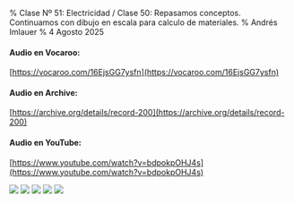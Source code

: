 % Clase Nº 51: Electricidad / Clase 50: Repasamos conceptos. Continuamos con dibujo en escala para calculo de materiales.
% Andrés Imlauer
% 4 Agosto 2025

#### Audio en Vocaroo:

[https://vocaroo.com/16EjsGG7ysfn](https://vocaroo.com/16EjsGG7ysfn)

#### Audio en Archive:

[https://archive.org/details/record-200](https://archive.org/details/record-200)

#### Audio en YouTube:

[https://www.youtube.com/watch?v=bdpokpOHJ4s](https://www.youtube.com/watch?v=bdpokpOHJ4s)

![](https://blogger.googleusercontent.com/img/b/R29vZ2xl/AVvXsEidk2thIHOrdGZI-HqbaH1OSG23Mqr_-ozZ3yA3wXW0ukRU1KoYaCojYAg3Ohw2KsoaMfZcQyXlSbpMO2RQSzCpdCenFZC-7IQ1dXixVJFxC4elCWVevmXOraA9dRtRxJoGCBXEgqZub5oVB2X-AgUwGr9VVtDDVMrx_lxySvh3Z9Iv7GqEQHTY3hyphenhyphenfRgI/s4160/IMG_20250804_191630358.jpg)
![](https://blogger.googleusercontent.com/img/b/R29vZ2xl/AVvXsEiKLBGnqOupN_yonpqt0tOVc4gvDNnvNh0VEtsZDvqRD5se-0fhk3ACtudZsYxEzN1CFomkIJ64HxWmWQhq1MXB3nIEYupEqMt_PhH51H13Eg9eCcB10jBipU7QEaH4dTZ4Zeo_J_JLaLvLZnoR8cS7Y7IM3y8vxWEvWhJpiOSPxOH3a4thGxDb44vESOw/s4160/IMG_20250804_191634352.jpg)
![](https://blogger.googleusercontent.com/img/b/R29vZ2xl/AVvXsEh82TK-tZX6GPtRotKZ4ZlG60sMygvzNI4A2YqYwZHf0vKJZxf5PPmDIMll4qjX4vrg2UjsyiA0qiblfgcLeM0vvrmBU2x6Fz5w6Fgdp6xEUwApLyJ1LdiB-4y3yHrERh4CM4FGyOHalLqNr2xsW7lCCIzH9ZJ4RP9ChGCpxVWoczPiaX1FCFe8nT_BMnw/s4160/IMG_20250804_202525611.jpg)
![](https://blogger.googleusercontent.com/img/b/R29vZ2xl/AVvXsEiwtDduZhN_pFbKoNPbpOpHf7j0fxHcOZEX_9asddZIppv0ZDnGpGJWL8fhKRnInJ5JDxwnXu4UN4azdWbkZ38MX0agGuNkMHLp8iMMCJi2GJ-KPgH38W7ezrePk_0V1gL0O2TlQSPvmclB3gn055F9rU3Lq6Np2oT-xSHbqPCnnIoIN3rGYny47ClgZLI/s4160/IMG_20250804_202536799.jpg)
![](https://blogger.googleusercontent.com/img/b/R29vZ2xl/AVvXsEhW8_wk6MFG-C-n1eCFPUCHysoRnPE0kn2qCmGMKNz5-d3JdX0NuV3O-u8S763FxZ4ufkk5sjc9mk6zQhF8cvVoEeDLNEQbI-UF77fmXqH9J6DErXElYUe52aTCrKJYNzDP7R9WE0eAgesmmtryEyaDP6VL6EbG-xm0BvyBz1xP_guD39WqzuzzG-6Mf0M/s4160/IMG_20250804_202538283.jpg)
